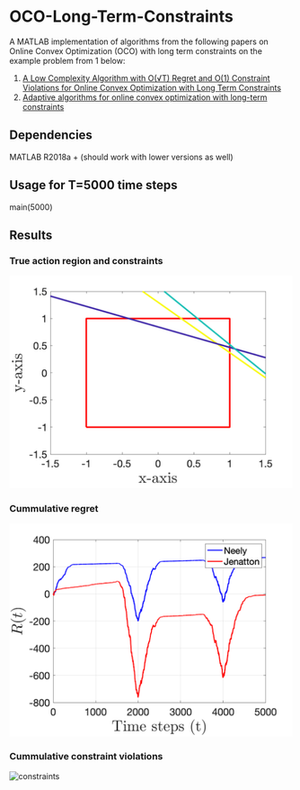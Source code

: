 # OCO-Long-Term-Constraints
A MATLAB implementation of algorithms from the following papers on Online Convex Optimization (OCO) with long term constraints on the example problem from 1 below: 
1. [A Low Complexity Algorithm with O(√T) Regret and O(1) Constraint Violations for Online Convex Optimization with Long Term Constraints](https://jmlr.org/papers/v21/16-494.html)
2. [Adaptive algorithms for online convex optimization with long-term constraints](https://proceedings.mlr.press/v48/jenatton16.html)

## Dependencies 
MATLAB R2018a + (should work with lower versions as well)

## Usage for T=5000 time steps
main(5000)

## Results 
### True action region and constraints 
![setup](results/setup.png "OCO problem setup")

### Cummulative regret 
![regret](results/regret.png "Cummulative regret")

### Cummulative constraint violations
![constraints](results/constraint_violation.png "Cummulative constraint violation")
